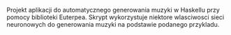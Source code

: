 
Projekt aplikacji do automatycznego generowania muzyki w Haskellu przy pomocy biblioteki Euterpea. Skrypt wykorzystuje niektore wlasciwosci sieci neuronowych do generowania muzyki na podstawie podanego przykladu.
